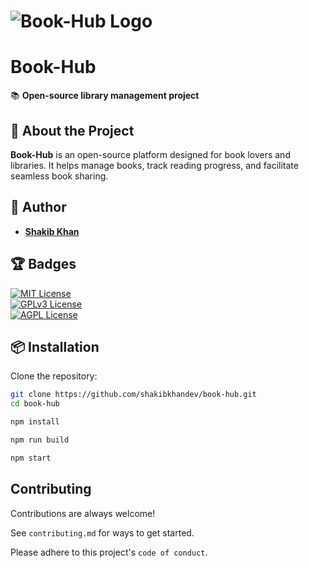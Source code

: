 # ![Book-Hub Logo](https://plus.unsplash.com/premium_photo-1677567996070-68fa4181775a?w=500&auto=format&fit=crop&q=60&ixlib=rb-4.0.3&ixid=M3wxMjA3fDB8MHxzZWFyY2h8MXx8bGlicmFyeXxlbnwwfHwwfHx8MA%3D%3D)  
# **Book-Hub**  
📚 **Open-source library management project**  

## 🚀 About the Project  
**Book-Hub** is an open-source platform designed for book lovers and libraries. It helps manage books, track reading progress, and facilitate seamless book sharing.  

## 👤 Author  
- [**Shakib Khan**](https://www.github.com/shakibkhandev)  

## 🏆 Badges  
[![MIT License](https://img.shields.io/badge/License-MIT-green.svg)](https://choosealicense.com/licenses/mit/)  
[![GPLv3 License](https://img.shields.io/badge/License-GPL%20v3-yellow.svg)](https://opensource.org/licenses/)  
[![AGPL License](https://img.shields.io/badge/license-AGPL-blue.svg)](http://www.gnu.org/licenses/agpl-3.0)  

## 📦 Installation  

Clone the repository:  
```sh
git clone https://github.com/shakibkhandev/book-hub.git
cd book-hub
```

```sh
npm install
```
```sh
npm run build
```

```sh
npm start
```


## Contributing

Contributions are always welcome!

See `contributing.md` for ways to get started.

Please adhere to this project's `code of conduct`.


